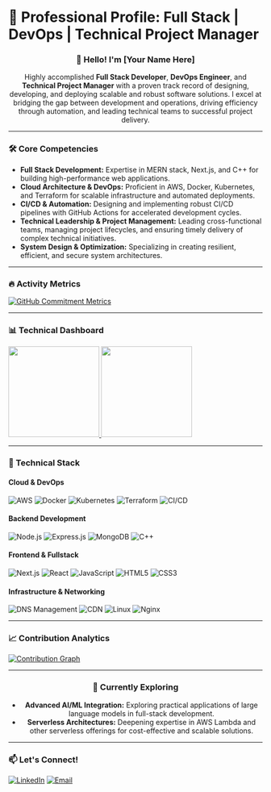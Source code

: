 # 💼 Professional Profile: Full Stack | DevOps | Technical Project Manager

<div align="center">

### 👋 Hello! I'm [Your Name Here]

Highly accomplished **Full Stack Developer**, **DevOps Engineer**, and **Technical Project Manager** with a proven track record of designing, developing, and deploying scalable and robust software solutions. I excel at bridging the gap between development and operations, driving efficiency through automation, and leading technical teams to successful project delivery.

</div>

---

### 🛠️ Core Competencies
* **Full Stack Development:** Expertise in MERN stack, Next.js, and C++ for building high-performance web applications.
* **Cloud Architecture & DevOps:** Proficient in AWS, Docker, Kubernetes, and Terraform for scalable infrastructure and automated deployments.
* **CI/CD & Automation:** Designing and implementing robust CI/CD pipelines with GitHub Actions for accelerated development cycles.
* **Technical Leadership & Project Management:** Leading cross-functional teams, managing project lifecycles, and ensuring timely delivery of complex technical initiatives.
* **System Design & Optimization:** Specializing in creating resilient, efficient, and secure system architectures.

---

### 🔥 Activity Metrics
[![GitHub Commitment Metrics](https://github-readme-streak-stats.herokuapp.com/?user=Solo-Player-Kirito&theme=dark&hide_border=true&background=0D1117&stroke=2D7FF9&ring=2D7FF9&fire=F86624&currStreakLabel=2D7FF9)](https://github.com/Solo-Player-Kirito)

---

### 📊 Technical Dashboard
<a href="https://github.com/Solo-Player-Kirito">
    <img height="180em" src="https://github-readme-stats.vercel.app/api?username=Solo-Player-Kirito&show_icons=true&theme=dark&hide_border=true&bg_color=0D1117&title_color=2D7FF9&icon_color=F86624&text_color=FFFFFF&include_all_commits=true&count_private=true&custom_title=Development+Metrics"/>
    <img height="180em" src="https://github-readme-stats.vercel.app/api/top-langs/?username=Solo-Player-Kirito&layout=compact&theme=dark&hide_border=true&bg_color=0D1117&title_color=2D7FF9&text_color=FFFFFF&langs_count=8&exclude_repo=dotfiles"/>
</a>

---

### 🚀 Technical Stack

#### **Cloud & DevOps**
![AWS](https://img.shields.io/badge/AWS-232F3E?style=for-the-badge&logo=amazon-aws&logoColor=white)
![Docker](https://img.shields.io/badge/Docker-2496ED?style=for-the-badge&logo=docker&logoColor=white)
![Kubernetes](https://img.shields.io/badge/Kubernetes-326CE5?style=for-the-badge&logo=kubernetes&logoColor=white)
![Terraform](https://img.shields.io/badge/Terraform-7B42BC?style=for-the-badge&logo=terraform&logoColor=white)
![CI/CD](https://img.shields.io/badge/CI/CD-FF6C37?style=for-the-badge&logo=github-actions&logoColor=white)

#### **Backend Development**
![Node.js](https://img.shields.io/badge/Node.js-339933?style=for-the-badge&logo=nodedotjs&logoColor=white)
![Express.js](https://img.shields.io/badge/Express.js-000000?style=for-the-badge&logo=express&logoColor=white)
![MongoDB](https://img.shields.io/badge/MongoDB-47A248?style=for-the-badge&logo=mongodb&logoColor=white)
![C++](https://img.shields.io/badge/C%2B%2B-00599C?style=for-the-badge&logo=c%2B%2B&logoColor=white)

#### **Frontend & Fullstack**
![Next.js](https://img.shields.io/badge/Next.js-000000?style=for-the-badge&logo=nextdotjs&logoColor=white)
![React](https://img.shields.io/badge/React-61DAFB?style=for-the-badge&logo=react&logoColor=black)
![JavaScript](https://img.shields.io/badge/JavaScript-F7DF1E?style=for-the-badge&logo=javascript&logoColor=black)
![HTML5](https://img.shields.io/badge/HTML5-E34F26?style=for-the-badge&logo=html5&logoColor=white)
![CSS3](https://img.shields.io/badge/CSS3-1572B6?style=for-the-badge&logo=css3&logoColor=white)

#### **Infrastructure & Networking**
![DNS Management](https://img.shields.io/badge/DNS_Management-1A73E8?style=for-the-badge&logo=google-domains&logoColor=white)
![CDN](https://img.shields.io/badge/CDN-FF6D00?style=for-the-badge&logo=cloudflare&logoColor=white)
![Linux](https://img.shields.io/badge/Linux-FCC624?style=for-the-badge&logo=linux&logoColor=black)
![Nginx](https://img.shields.io/badge/NGINX-009639?style=for-the-badge&logo=nginx&logoColor=white)

---

### 📈 Contribution Analytics
[![Contribution Graph](https://github-readme-activity-graph.vercel.app/graph?username=Solo-Player-Kirito&theme=github-dark&hide_border=true&area=true&custom_title=Development+Activity)](https://github.com/Solo-Player-Kirito)

---

<div align="center">

### 🌱 Currently Exploring
* **Advanced AI/ML Integration:** Exploring practical applications of large language models in full-stack development.
* **Serverless Architectures:** Deepening expertise in AWS Lambda and other serverless offerings for cost-effective and scalable solutions.

</div>

---

### 📫 Let's Connect!
[![LinkedIn](https://img.shields.io/badge/LinkedIn-0077B5?style=for-the-badge&logo=linkedin&logoColor=white)](YOUR_LINKEDIN_PROFILE_URL)
[![Email](https://img.shields.io/badge/Email-D14836?style=for-the-badge&logo=gmail&logoColor=white)](mailto:YOUR_EMAIL@example.com)
